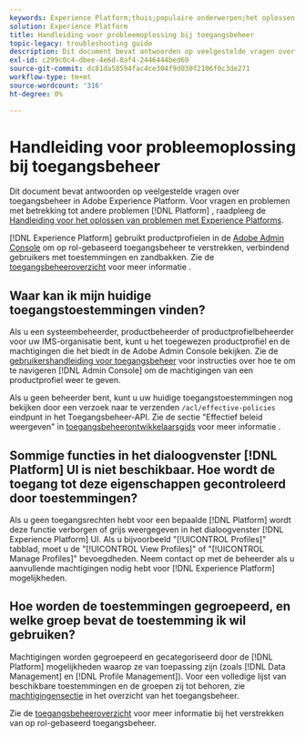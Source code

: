 ```yaml
---
keywords: Experience Platform;thuis;populaire onderwerpen;het oplossen van problemen;toegangsbeheer
solution: Experience Platform
title: Handleiding voor probleemoplossing bij toegangsbeheer
topic-legacy: troubleshooting guide
description: Dit document bevat antwoorden op veelgestelde vragen over toegangsbeheer in Adobe Experience Platform.
exl-id: c299c0c4-dbee-4e6d-8af4-2446444bed69
source-git-commit: dc81da58594fac4ce304f9d030f2106f0c3de271
workflow-type: tm+mt
source-wordcount: '316'
ht-degree: 0%

---
```


# Handleiding voor probleemoplossing bij toegangsbeheer

Dit document bevat antwoorden op veelgestelde vragen over toegangsbeheer in Adobe Experience Platform. Voor vragen en problemen met betrekking tot andere problemen [!DNL Platform] , raadpleeg de [Handleiding voor het oplossen van problemen met Experience Platforms](../landing/troubleshooting.md).

[!DNL Experience Platform] gebruikt productprofielen in de [Adobe Admin Console](https://adminconsole.adobe.com) om op rol-gebaseerd toegangsbeheer te verstrekken, verbindend gebruikers met toestemmingen en zandbakken.  Zie de [toegangsbeheeroverzicht](home.md) voor meer informatie .

## Waar kan ik mijn huidige toegangstoestemmingen vinden?

Als u een systeembeheerder, productbeheerder of productprofielbeheerder voor uw IMS-organisatie bent, kunt u het toegewezen productprofiel en de machtigingen die het biedt in de Adobe Admin Console bekijken. Zie de [gebruikershandleiding voor toegangsbeheer](./ui/overview.md) voor instructies over hoe te om te navigeren [!DNL Admin Console] om de machtigingen van een productprofiel weer te geven.

Als u geen beheerder bent, kunt u uw huidige toegangstoestemmingen nog bekijken door een verzoek naar te verzenden `/acl/effective-policies` eindpunt in het Toegangsbeheer-API. Zie de sectie &quot;Effectief beleid weergeven&quot; in [toegangsbeheerontwikkelaarsgids](./api/effective-policies.md) voor meer informatie .

## Sommige functies in het dialoogvenster [!DNL Platform] UI is niet beschikbaar. Hoe wordt de toegang tot deze eigenschappen gecontroleerd door toestemmingen?

Als u geen toegangsrechten hebt voor een bepaalde [!DNL Platform] wordt deze functie verborgen of grijs weergegeven in het dialoogvenster [!DNL Experience Platform] UI. Als u bijvoorbeeld &quot;[!UICONTROL Profiles]&quot; tabblad, moet u de &quot;[!UICONTROL View Profiles]&quot; of &quot;[!UICONTROL Manage Profiles]&quot; bevoegdheden. Neem contact op met de beheerder als u aanvullende machtigingen nodig hebt voor [!DNL Experience Platform] mogelijkheden.

## Hoe worden de toestemmingen gegroepeerd, en welke groep bevat de toestemming ik wil gebruiken?

Machtigingen worden gegroepeerd en gecategoriseerd door de [!DNL Platform] mogelijkheden waarop ze van toepassing zijn (zoals [!DNL Data Management] en [!DNL Profile Management]). Voor een volledige lijst van beschikbare toestemmingen en de groepen zij tot behoren, zie [machtigingensectie](home.md#permissions) in het overzicht van het toegangsbeheer.

Zie de [toegangsbeheeroverzicht](home.md) voor meer informatie bij het verstrekken van op rol-gebaseerd toegangsbeheer.
